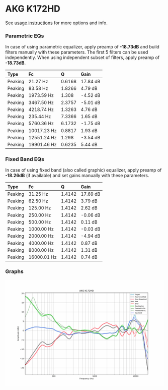 # AKG K172HD
See [usage instructions](https://github.com/jaakkopasanen/AutoEq#usage) for more options and info.

### Parametric EQs
In case of using parametric equalizer, apply preamp of **-18.73dB** and build filters manually
with these parameters. The first 5 filters can be used independently.
When using independent subset of filters, apply preamp of **-18.73dB**.

| Type    | Fc          |      Q | Gain     |
|:--------|:------------|:-------|:---------|
| Peaking | 21.27 Hz    | 0.6168 | 17.84 dB |
| Peaking | 83.58 Hz    | 1.8266 | 4.79 dB  |
| Peaking | 1973.59 Hz  | 1.308  | -4.52 dB |
| Peaking | 3467.50 Hz  | 2.3757 | -5.01 dB |
| Peaking | 4218.74 Hz  | 1.3263 | 4.76 dB  |
| Peaking | 235.44 Hz   | 7.3366 | 1.65 dB  |
| Peaking | 5760.36 Hz  | 6.1732 | -1.75 dB |
| Peaking | 10017.23 Hz | 0.8817 | 1.93 dB  |
| Peaking | 12551.24 Hz | 1.298  | -3.54 dB |
| Peaking | 19901.46 Hz | 0.6235 | 5.44 dB  |

### Fixed Band EQs
In case of using fixed band (also called graphic) equalizer, apply preamp of **-18.26dB**
(if available) and set gains manually with these parameters.

| Type    | Fc          |      Q | Gain     |
|:--------|:------------|:-------|:---------|
| Peaking | 31.25 Hz    | 1.4142 | 17.69 dB |
| Peaking | 62.50 Hz    | 1.4142 | 3.79 dB  |
| Peaking | 125.00 Hz   | 1.4142 | 2.62 dB  |
| Peaking | 250.00 Hz   | 1.4142 | -0.06 dB |
| Peaking | 500.00 Hz   | 1.4142 | 0.11 dB  |
| Peaking | 1000.00 Hz  | 1.4142 | -0.03 dB |
| Peaking | 2000.00 Hz  | 1.4142 | -4.94 dB |
| Peaking | 4000.00 Hz  | 1.4142 | 0.87 dB  |
| Peaking | 8000.00 Hz  | 1.4142 | 1.31 dB  |
| Peaking | 16000.01 Hz | 1.4142 | 0.74 dB  |

### Graphs
![](./AKG%20K172HD.png)
